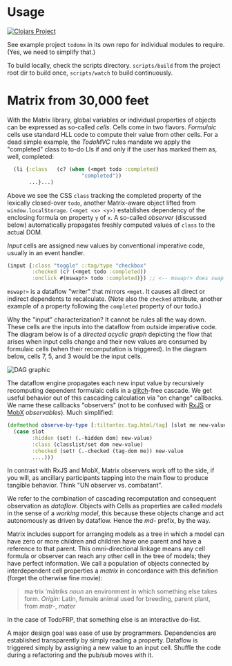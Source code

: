 # Usage

[![Clojars Project](https://img.shields.io/clojars/v/com.tiltontec/matrix.svg)](https://clojars.org/com.tiltontec/matrix)

See example project `todomx` in its own repo for individual modules to require. (Yes, we need to simplify that.)

To build locally, check the scripts directory. `scripts/build` from the project root dir to build once, `scripts/watch` to build continuously.

# Matrix from 30,000 feet
With the Matrix library, global variables or individual properties of objects can be expressed as so-called *cells*. Cells come in two flavors. *Formulaic* cells use standard HLL code to compute their value from other cells. For a dead simple example, the *TodoMVC* rules mandate we apply the "completed" class to to-do LIs if and only if the user has marked them as, well, completed:
````cljs
  (li {:class   (c? (when (<mget todo :completed)
                        "completed"))
       ...}...)
````
Above we see the CSS `class` tracking the completed property of the lexically closed-over `todo`, another Matrix-aware object lifted from `window.localStorage`. `(<mget <x> <y>)` establishes dependency of the enclosing formula on property `y` of `x`. A so-called *observer* (discussed below) automatically propagates freshly computed values of `class` to the actual DOM.
                      
*Input* cells are assigned new values by conventional imperative code, usually in an event handler.
````cljs
(input {:class "toggle" ::tag/type "checkbox"
        :checked (c? (<mget todo :completed))
        :onclick #(mswap!> todo :completed)}) ;; <-- mswap!> does swap and triggers dataflow to dependents
````
`mswap!>` is a dataflow "writer" that mirrors `<mget`. It causes all direct or indirect dependents to recalculate. (Note also the `checked` attribute, another example of a property following the `completed` property of our todo.)

Why the "input" characterization? It cannot be rules all the way down. These cells are the inputs into the dataflow from outside imperative code. The diagram below is of a *directed acyclic graph* depicting the flow that arises when input cells change and their new values are consumed by formulaic cells (when their recomputation is triggered). In the diagram below, cells 7, 5, and 3 would be the input cells.

![DAG graphic](https://github.com/kennytilton/todoFRP/blob/matrixjs/todo/MatrixCLJS/resources/Directed_acyclic_graph.png) 

The dataflow engine propagates each new input value by recursively recomputing dependent formulaic cells in a [glitch](https://en.wikipedia.org/wiki/Reactive_programming#Glitches)-free cascade. We get useful behavior out of this cascading calculation via "on change" callbacks. We name these callbacks "observers" (not to be confused with [RxJS](http://reactivex.io/rxjs/) or [MobX](https://github.com/mobxjs/mobx/blob/master/README.md) *observables*). Much simplified:
````cljs
(defmethod observe-by-type [:tiltontec.tag.html/tag] [slot me new-value prior-value _]
  (case slot
        :hidden (set! (.-hidden dom) new-value)
        :class (classlist/set dom new-value)
        :checked (set! (.-checked (tag-dom me)) new-value
        ....)))
````
In contrast with RxJS and MobX, Matrix observers work off to the side, if you will, as ancillary participants tapping into the main flow to produce tangible behavior. Think "UN observer vs. combatant". 

We refer to the combination of cascading recomputation and consequent observation as *dataflow*. Objects with Cells as properties are called *models* in the sense of a *working model*, this because these objects change and act autonomously as driven by dataflow. Hence the *md-* prefix, by the way.

Matrix includes support for arranging models as a tree in which a model can have zero or more children and children have one parent and have a reference to that parent. This omni-directional linkage means any cell formula or observer can reach any other cell in the tree of models; they have perfect information. We call a population of objects connected by interdependent cell properties a *matrix* in concordance with this definition (forget the otherwise fine movie): 

> ma·trix ˈmātriks *noun* an environment in which something else takes form. *Origin:* Latin, female animal used for breeding, parent plant, from *matr-*, *mater*

In the case of TodoFRP, that something else is an interactive do-list. 

A major design goal was ease of use by programmers. Dependencies are established transparently by simply reading a property. Dataflow is triggered simply by assigning a new value to an input cell. Shuffle the code during a refactoring and the pub/sub moves with it. 

